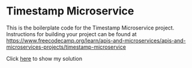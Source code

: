 # Timestamp Microservice

This is the boilerplate code for the Timestamp Microservice project. Instructions for building your project can be found at https://www.freecodecamp.org/learn/apis-and-microservices/apis-and-microservices-projects/timestamp-microservice

Click [here](https://github.com/HailToTheChaos/boilerplate-project-timestamp) to show my solution
